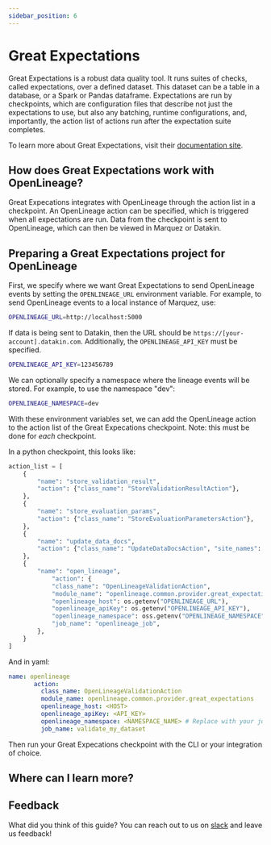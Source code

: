 ```yaml
---
sidebar_position: 6
---
```


# Great Expectations

Great Expectations is a robust data quality tool. It runs suites of checks, called expectations, over a defined dataset. This dataset can be a table in a database, or a Spark or Pandas dataframe. Expectations are run by checkpoints, which are configuration files that describe not just the expectations to use, but also any batching, runtime configurations, and, importantly, the action list of actions run after the expectation suite completes.

To learn more about Great Expectations, visit their [documentation site](https://docs.greatexpectations.io/docs/).

## How does Great Expectations work with OpenLineage?

Great Expecations integrates with OpenLineage through the action list in a checkpoint. An OpenLineage action can be specified, which is triggered when all expectations are run. Data from the checkpoint is sent to OpenLineage, which can then be viewed in Marquez or Datakin.

## Preparing a Great Expectations project for OpenLineage

First, we specify where we want Great Expectations to send OpenLineage events by setting the `OPENLINEAGE_URL` environment variable. For example, to send OpenLineage events to a local instance of Marquez, use:

```bash
OPENLINEAGE_URL=http://localhost:5000
```

If data is being sent to Datakin, then the URL should be `https://[your-account].datakin.com`. Additionally, the `OPENLINEAGE_API_KEY` must be specified.

```bash
OPENLINEAGE_API_KEY=123456789
```

We can optionally specify a namespace where the lineage events will be stored. For example, to use the namespace "dev":

```bash
OPENLINEAGE_NAMESPACE=dev
```

With these environment variables set, we can add the OpenLineage action to the action list of the Great Expecations checkpoint. Note: this must be done for *each* checkpoint.

In a python checkpoint, this looks like:

```python
action_list = [
    {
        "name": "store_validation_result",
        "action": {"class_name": "StoreValidationResultAction"},
    },
    {
        "name": "store_evaluation_params",
        "action": {"class_name": "StoreEvaluationParametersAction"},
    },
    {
        "name": "update_data_docs",
        "action": {"class_name": "UpdateDataDocsAction", "site_names": []},
    },
    {
        "name": "open_lineage",
            "action": {
            "class_name": "OpenLineageValidationAction",
            "module_name": "openlineage.common.provider.great_expectations",
            "openlineage_host": os.getenv("OPENLINEAGE_URL"),
            "openlineage_apiKey": os.getenv("OPENLINEAGE_API_KEY"),
            "openlineage_namespace": oss.getenv("OPENLINEAGE_NAMESPACE"),
            "job_name": "openlineage_job",
        },
    }
]
```

And in yaml:

```yaml
name: openlineage
       action:
         class_name: OpenLineageValidationAction
         module_name: openlineage.common.provider.great_expectations
         openlineage_host: <HOST>
         openlineage_apiKey: <API_KEY>
         openlineage_namespace: <NAMESPACE_NAME> # Replace with your job namespace; we recommend a meaningful namespace like `dev` or `prod`, etc.
         job_name: validate_my_dataset
```

Then run your Great Expecations checkpoint with the CLI or your integration of choice.

## Where can I learn more?

## Feedback

What did you think of this guide? You can reach out to us on [slack](http://bit.ly/OpenLineageSlack) and leave us feedback!  
